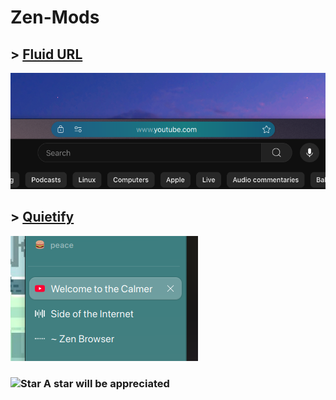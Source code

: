 # Zen-Mods

## > [**Fluid URL**](https://github.com/wysh3/Zen-Mods/tree/main/Fluid%20URL)

![Fluid URL thumbnail](https://raw.githubusercontent.com/wysh3/Zen-Mods/refs/heads/main/Fluid%20URL/image.png)

## > [**Quietify**](https://github.com/wysh3/Zen-Mods/tree/main/Quietify)

![Quietify thumbnail](https://raw.githubusercontent.com/wysh3/Zen-Mods/refs/heads/main/Quietify/image.png)

### <img src="https://raw.githubusercontent.com/Tarikul-Islam-Anik/Microsoft-Teams-Animated-Emojis/master/Emojis/Travel%20and%20places/Star.png" alt="Star" width="25" height="25" align="top"/>  A star will be appreciated
